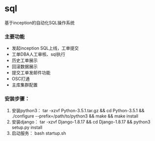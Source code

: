 # sql
基于inception的自动化SQL操作系统

### 主要功能
* 发起inception SQL上线，工单提交
* 工单DBA人工审核、sql执行
* 历史工单展示
* 回滚数据展示
* 提交工单发邮件功能
* OSC打通
* 主库集群配置

### 安装步骤：
1. 安装python3：
tar -xzvf Python-3.5.1.tar.gz && cd Python-3.5.1 && ./configure --prefix=/path/to/python3 && make && make install <br/>
2. 安装django：
tar -xzvf Django-1.8.17 && cd Django-1.8.17 && python3 setup.py install
3. 启动服务：
bash startup.sh